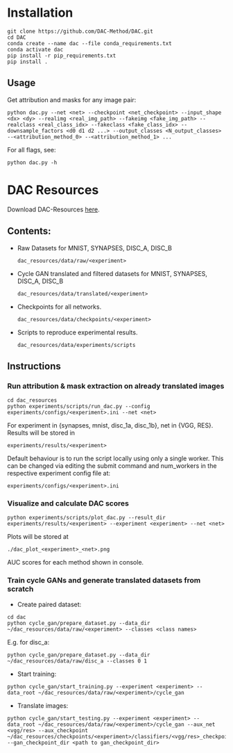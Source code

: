 # Installation

```
git clone https://github.com/DAC-Method/DAC.git
cd DAC
conda create --name dac --file conda_requirements.txt
conda activate dac
pip install -r pip_requirements.txt
pip install .
```

## Usage
Get attribution and masks for any image pair:
```
python dac.py --net <net> --checkpoint <net_checkpoint> --input_shape <dx> <dy> --realimg <real_img_path> --fakeimg <fake_img_path> --realclass <real_class_idx> --fakeclass <fake_class_idx> --downsample_factors <d0 d1 d2 ...> --output_classes <N_output_classes> --<attribution_method_0> --<attribution_method_1> ...
```

For all flags, see:
```
python dac.py -h
```
# DAC Resources

Download DAC-Resources [here](https://www.dropbox.com/sh/ucpjfd3omjieu80/AAAvZynLtzvhyFx7_jwVhUK2a?dl=0).

## Contents:
  - Raw Datasets for MNIST, SYNAPSES, DISC_A, DISC_B
    ```
    dac_resources/data/raw/<experiment>
    ```
  - Cycle GAN translated and filtered datasets for MNIST, SYNAPSES, DISC_A, DISC_B
    ```
    dac_resources/data/translated/<experiment>
    ```
  - Checkpoints for all networks.
    ```
    dac_resources/data/checkpoints/<experiment>
    ```
  - Scripts to reproduce experimental results.
    ```
    dac_resources/data/experiments/scripts
    ```

## Instructions
### Run attribution & mask extraction on already translated images

```
cd dac_resources
python experiments/scripts/run_dac.py --config experiments/configs/<experiment>.ini --net <net>
```

For experiment in {synapses, mnist, disc_1a, disc_1b}, net in {VGG, RES}. Results will be stored in 
```
experiments/results/<experiment>
```

Default behaviour is to run the script locally using only a single worker. This can be changed via editing 
the submit command and num_workers in the respective experiment config file at:
```
experiments/configs/<experiment>.ini
```

### Visualize and calculate DAC scores

```
python experiments/scripts/plot_dac.py --result_dir experiments/results/<experiment> --experiment <experiment> --net <net>
```
Plots will be stored at 
```
./dac_plot_<experiment>_<net>.png
```
AUC scores for each method shown in console.
   

### Train cycle GANs and generate translated datasets from scratch
- Create paired dataset:
```
cd dac
python cycle_gan/prepare_dataset.py --data_dir ~/dac_resources/data/raw/<experiment> --classes <class names>
```
E.g. for disc_a:
```
python cycle_gan/prepare_dataset.py --data_dir ~/dac_resources/data/raw/disc_a --classes 0 1
```
- Start training:
```
python cycle_gan/start_training.py --experiment <experiment> --data_root ~/dac_resources/data/raw/<experiment>/cycle_gan
```

- Translate images:
```
python cycle_gan/start_testing.py --experiment <experiment> --data_root ~/dac_resources/data/raw/<experiment>/cycle_gan --aux_net <vgg/res> --aux_checkpoint ~/dac_resources/checkpoints/<experiment>/classifiers/<vgg/res>_checkpoint --gan_checkpoint_dir <path to gan_checkpoint_dir>
```

